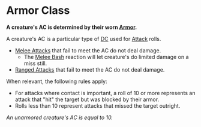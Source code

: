 # Armor Class
**A creature's AC is determined by their worn [Armor](../../Items/Individual%20Item%20Cards/Armors/Armor%20Properties/Armor%20X%20Property.md).**

A creature's AC is a particular type of [DC](../../Game%20Procedures/DC.md) used for [Attack](../../Game%20Procedures/Attack.md) rolls.
- [Melee Attacks](../../Game%20Procedures/Melee%20Attack.md) that fail to meet the AC do not deal damage.
	- The [Melee Bash](../../Game%20Procedures/Reaction.md#Melee%20Bash) reaction will let creature's do limited damage on a miss still.
- [Ranged Attacks](../../Game%20Procedures/Ranged%20Attack.md) that fail to meet the AC do not deal damage.

When relevant, the following rules apply:
- For attacks where contact is important, a roll of 10 or more represents an attack that "hit" the target but was blocked by their armor.
- Rolls less than 10 represent attacks that missed the target outright.

*An unarmored creature's AC is equal to 10.*